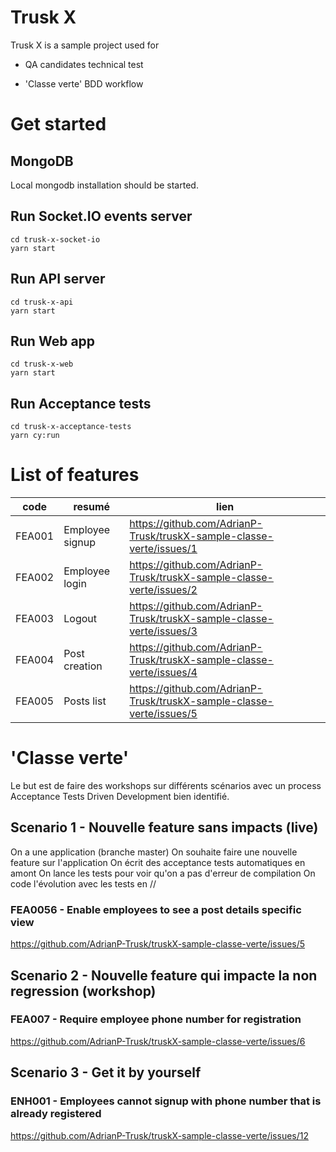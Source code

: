 # Trusk X

Trusk X is a sample project used for

- QA candidates technical test

- 'Classe verte' BDD workflow

# Get started

## MongoDB

Local mongodb installation should be started.

## Run Socket.IO events server

```
cd trusk-x-socket-io
yarn start
```

## Run API server

```
cd trusk-x-api
yarn start
```

## Run Web app

```
cd trusk-x-web
yarn start
```

## Run Acceptance tests

```
cd trusk-x-acceptance-tests
yarn cy:run
```

# List of features

| code | resumé | lien |
|------|--------|------|
| FEA001 | Employee signup | https://github.com/AdrianP-Trusk/truskX-sample-classe-verte/issues/1 |
| FEA002 | Employee login | https://github.com/AdrianP-Trusk/truskX-sample-classe-verte/issues/2 |
| FEA003 | Logout | https://github.com/AdrianP-Trusk/truskX-sample-classe-verte/issues/3 |
| FEA004 | Post creation | https://github.com/AdrianP-Trusk/truskX-sample-classe-verte/issues/4 |
| FEA005 | Posts list | https://github.com/AdrianP-Trusk/truskX-sample-classe-verte/issues/5 |

# 'Classe verte'

Le but est de faire des workshops sur différents scénarios avec un process Acceptance Tests Driven Development bien identifié.

## Scenario 1 - Nouvelle feature sans impacts (live)

On a une application (branche master)
On souhaite faire une nouvelle feature sur l'application
On écrit des acceptance tests automatiques en amont
On lance les tests pour voir qu'on a pas d'erreur de compilation
On code l'évolution avec les tests en //

### FEA0056 - Enable employees to see a post details specific view

https://github.com/AdrianP-Trusk/truskX-sample-classe-verte/issues/5

## Scenario 2 - Nouvelle feature qui impacte la non regression (workshop)

### FEA007 - Require employee phone number for registration

https://github.com/AdrianP-Trusk/truskX-sample-classe-verte/issues/6

## Scenario 3 - Get it by yourself

### ENH001 - Employees cannot signup with phone number that is already registered

https://github.com/AdrianP-Trusk/truskX-sample-classe-verte/issues/12
